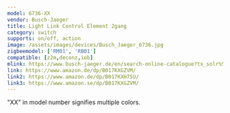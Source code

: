 ```yaml
---
model: 6736-XX
vendor: Busch-Jaeger 
title: Light Link Control Element 2gang 
category: switch
supports: on/off, action
image: /assets/images/devices/Busch_Jaeger_6736.jpg
zigbeemodel: ['RM01', 'RB01']
compatible: [z2m,deconz,iob]
mlink: https://www.busch-jaeger.de/en/search-online-catalogue?tx_solr%5Bq%5D=light%5C+link+control+2gang
link: https://www.amazon.de/dp/B017KXGZVM/
link2: https://www.amazon.de/dp/B017KXH75U/
link3: https://www.amazon.se/dp/B017KXGZVM/
---
```

"XX" in model number signifies multiple colors.

